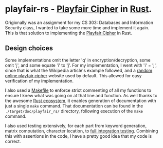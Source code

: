 # playfair-rs - [Playfair Cipher](https://en.wikipedia.org/wiki/Playfair_cipher) in [Rust](https://www.rust-lang.org/).
Origionally was an assignment for my CS 303: Databases and Information Security class, 
I wanted to take some more time and implement it again. This is that solution to implementing
the [Playfair Cipher](https://en.wikipedia.org/wiki/Playfair_cipher) in Rust.

## Design choices
Some implementations omit the letter 'q' in encryption/decryption, some omit 'j', and 
some equate 'i' to 'j'. For my implementation, I went with 'i' = 'j', since that is 
what the Wikipedia article's example followed, and a [random online playfair cipher](https://www.boxentriq.com/code-breaking/playfair-cipher)
website used by default. This allowed for easy verification of my implementation.

I also used a [Makefile](Makefile) to enforce strict commenting of all my functions 
to ensure I knew what was going on at that line and function. As well thanks to the awesome
[Rust ecosystem](https://www.rust-lang.org/tools), it enables generation of documentation
with just a single `make` command. That documentation can be found in the `./target/doc/playfair_rs/`
directory, following execution of the `make` command.

I also used testing extensively, for each part from keyword generation, matrix computation, 
character location, to [full integration testing](./tests/playfair_tests.rs). Combining this
with assertions in the code, I have a pretty good idea that my code is correct.
